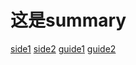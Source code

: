 # 这是summary


[side1](side/side1.md)
[side2](side/side3.md)
[guide1](guide/side1.md)
[guide2](guide/side1.md)